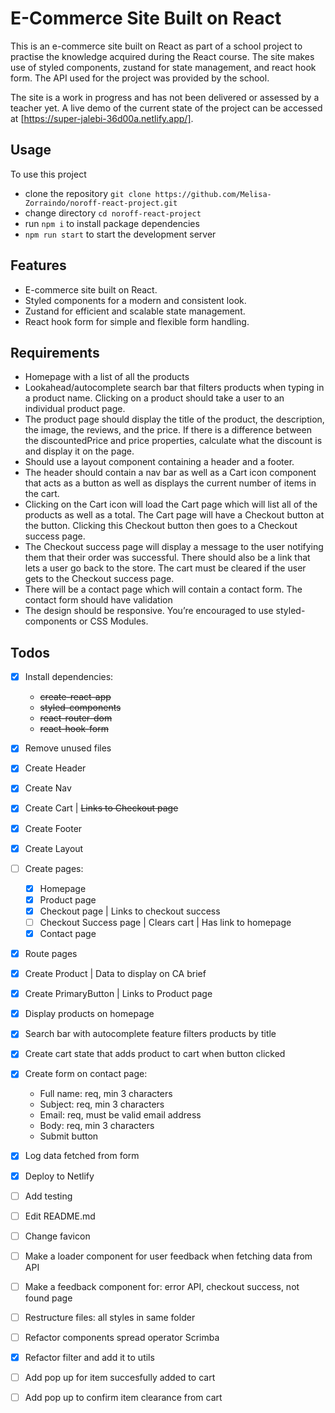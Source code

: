 # E-Commerce Site Built on React

This is an e-commerce site built on React as part of a school project to practise the knowledge acquired during the React course. The site makes use of styled components, zustand for state management, and react hook form. The API used for the project was provided by the school.

The site is a work in progress and has not been delivered or assessed by a teacher yet. A live demo of the current state of the project can be accessed at [https://super-jalebi-36d00a.netlify.app/].

## Usage

To use this project

- clone the repository `git clone https://github.com/Melisa-Zorraindo/noroff-react-project.git`
- change directory `cd noroff-react-project`
- run `npm i` to install package dependencies
- `npm run start` to start the development server

## Features

- E-commerce site built on React.
- Styled components for a modern and consistent look.
- Zustand for efficient and scalable state management.
- React hook form for simple and flexible form handling.

## Requirements

- Homepage with a list of all the products
- Lookahead/autocomplete search bar that filters products when typing in a product name. Clicking on a product should take a user to an individual product page.
- The product page should display the title of the product, the description, the image, the reviews, and the price. If there is a difference between the discountedPrice and price properties, calculate what the discount is and display it on the page.
- Should use a layout component containing a header and a footer.
- The header should contain a nav bar as well as a Cart icon component that acts as a button as well as displays the current number of items in the cart.
- Clicking on the Cart icon will load the Cart page which will list all of the products as well as a total. The Cart page will have a Checkout button at the button. Clicking this Checkout button then goes to a Checkout success page.
- The Checkout success page will display a message to the user notifying them that their order was successful. There should also be a link that lets a user go back to the store. The cart must be cleared if the user gets to the Checkout success page.
- There will be a contact page which will contain a contact form. The contact form should have validation
- The design should be responsive. You’re encouraged to use styled-components or CSS Modules.

## Todos

- [x] Install dependencies:

  - ~~create-react-app~~
  - ~~styled-components~~
  - ~~react-router-dom~~
  - ~~react-hook-form~~

- [x] Remove unused files

- [x] Create Header

- [x] Create Nav

- [x] Create Cart | ~~Links to Checkout page~~

- [x] Create Footer

- [x] Create Layout

- [ ] Create pages:

  - [x] Homepage
  - [x] Product page
  - [x] Checkout page | Links to checkout success
  - [ ] Checkout Success page | Clears cart | Has link to homepage
  - [x] Contact page

- [x] Route pages

- [x] Create Product | Data to display on CA brief

- [x] Create PrimaryButton | Links to Product page

- [x] Display products on homepage

- [x] Search bar with autocomplete feature filters products by title

- [x] Create cart state that adds product to cart when button clicked

- [x] Create form on contact page:

  - Full name: req, min 3 characters
  - Subject: req, min 3 characters
  - Email: req, must be valid email address
  - Body: req, min 3 characters
  - Submit button

- [x] Log data fetched from form

- [x] Deploy to Netlify

- [ ] Add testing

- [ ] Edit README.md

- [ ] Change favicon

- [ ] Make a loader component for user feedback when fetching data from API

- [ ] Make a feedback component for: error API, checkout success, not found page

- [ ] Restructure files: all styles in same folder

- [ ] Refactor components spread operator Scrimba

- [x] Refactor filter and add it to utils

- [ ] Add pop up for item succesfully added to cart

- [ ] Add pop up to confirm item clearance from cart
